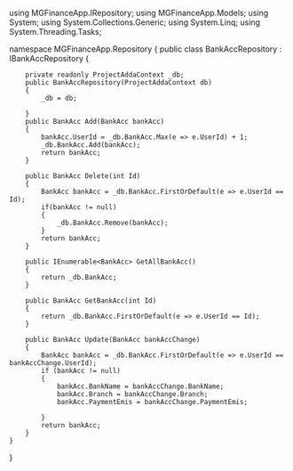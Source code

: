 using MGFinanceApp.IRepository;
using MGFinanceApp.Models;
using System;
using System.Collections.Generic;
using System.Linq;
using System.Threading.Tasks;

namespace MGFinanceApp.Repository
{
    public class BankAccRepository : IBankAccRepository
    {

        private readonly ProjectAddaContext _db;
        public BankAccRepository(ProjectAddaContext db)
        {
            _db = db;

        }
        public BankAcc Add(BankAcc bankAcc)
        {
            bankAcc.UserId = _db.BankAcc.Max(e => e.UserId) + 1;
            _db.BankAcc.Add(bankAcc);
            return bankAcc;
        }

        public BankAcc Delete(int Id)
        {
            BankAcc bankAcc = _db.BankAcc.FirstOrDefault(e => e.UserId == Id);
            if(bankAcc != null)
            {
                _db.BankAcc.Remove(bankAcc);
            }
            return bankAcc;
        }

        public IEnumerable<BankAcc> GetAllBankAcc()
        {
            return _db.BankAcc;
        }

        public BankAcc GetBankAcc(int Id)
        {
            return _db.BankAcc.FirstOrDefault(e => e.UserId == Id);
        }

        public BankAcc Update(BankAcc bankAccChange)
        {
            BankAcc bankAcc = _db.BankAcc.FirstOrDefault(e => e.UserId == bankAccChange.UserId);
            if (bankAcc != null)
            {
                bankAcc.BankName = bankAccChange.BankName;
                bankAcc.Branch = bankAccChange.Branch;
                bankAcc.PaymentEmis = bankAccChange.PaymentEmis;
                
            }
            return bankAcc;
        }
    }
}
